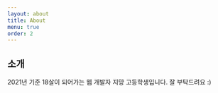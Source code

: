 ```yaml
---
layout: about
title: About
menu: true
order: 2
---
```


## 소개

2021년 기준 18살이 되어가는 웹 개발자 지망 고등학생입니다. 잘 부탁드려요 :)
